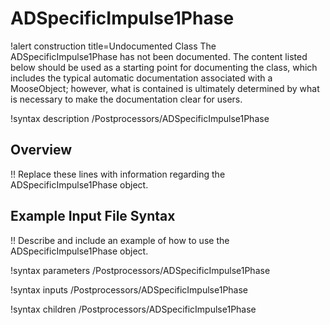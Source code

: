 # ADSpecificImpulse1Phase

!alert construction title=Undocumented Class
The ADSpecificImpulse1Phase has not been documented. The content listed below should be used as a starting point for
documenting the class, which includes the typical automatic documentation associated with a
MooseObject; however, what is contained is ultimately determined by what is necessary to make the
documentation clear for users.

!syntax description /Postprocessors/ADSpecificImpulse1Phase

## Overview

!! Replace these lines with information regarding the ADSpecificImpulse1Phase object.

## Example Input File Syntax

!! Describe and include an example of how to use the ADSpecificImpulse1Phase object.

!syntax parameters /Postprocessors/ADSpecificImpulse1Phase

!syntax inputs /Postprocessors/ADSpecificImpulse1Phase

!syntax children /Postprocessors/ADSpecificImpulse1Phase
